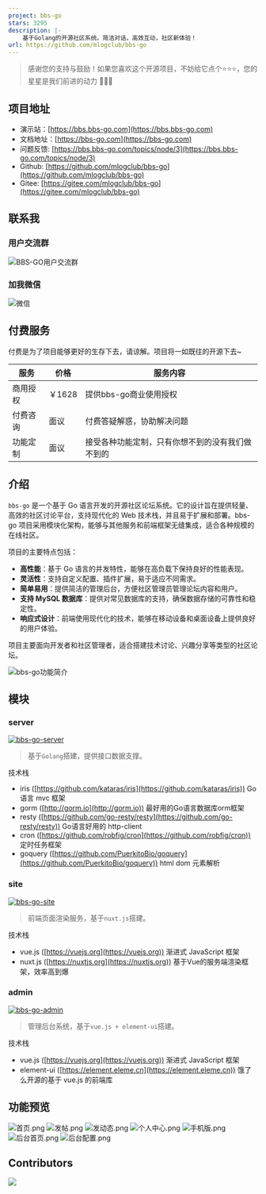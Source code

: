 ```yaml
---
project: bbs-go
stars: 3295
description: |-
    基于Golang的开源社区系统。简洁对话，高效互动，社区新体验！
url: https://github.com/mlogclub/bbs-go
---
```


> 感谢您的支持与鼓励！如果您喜欢这个开源项目，不妨给它点个⭐️⭐️⭐️，您的星星是我们前进的动力 🙏🙏🙏

## 项目地址

- 演示站：[https://bbs.bbs-go.com](https://bbs.bbs-go.com)
- 文档地址：[https://bbs-go.com](https://bbs-go.com)
- 问题反馈: [https://bbs.bbs-go.com/topics/node/3](https://bbs.bbs-go.com/topics/node/3)
- Github: [https://github.com/mlogclub/bbs-go](https://github.com/mlogclub/bbs-go)
- Gitee: [https://gitee.com/mlogclub/bbs-go](https://gitee.com/mlogclub/bbs-go)

## 联系我

### 用户交流群

![BBS-GO用户交流群](docs/images/qq.png)

### 加我微信

![微信](docs/images/wechat.png)

## 付费服务

付费是为了项目能够更好的生存下去，请谅解。项目将一如既往的开源下去~

| 服务     | 价格  | 服务内容                                         |
| -------- | ----- | ------------------------------------------------ |
| 商用授权 | ￥1628 | 提供bbs-go商业使用授权                             |
| 付费咨询 | 面议  | 付费答疑解惑，协助解决问题                       |
| 功能定制 | 面议  | 接受各种功能定制，只有你想不到的没有我们做不到的 |

## 介绍

`bbs-go` 是一个基于 Go 语言开发的开源社区论坛系统。它的设计旨在提供轻量、高效的社区讨论平台，支持现代化的 Web 技术栈，并且易于扩展和部署。bbs-go 项目采用模块化架构，能够与其他服务和前端框架无缝集成，适合各种规模的在线社区。

项目的主要特点包括：

- **高性能**：基于 Go 语言的并发特性，能够在高负载下保持良好的性能表现。
- **灵活性**：支持自定义配置、插件扩展，易于适应不同需求。
- **简单易用**：提供简洁的管理后台，方便社区管理员管理论坛内容和用户。
- **支持 MySQL 数据库**：提供对常见数据库的支持，确保数据存储的可靠性和稳定性。
- **响应式设计**：前端使用现代化的技术，能够在移动设备和桌面设备上提供良好的用户体验。

项目主要面向开发者和社区管理者，适合搭建技术讨论、兴趣分享等类型的社区论坛。

![bbs-go功能简介](docs/images/features.jpg)

## 模块

### server

[![bbs-go-server](https://github.com/mlogclub/bbs-go/actions/workflows/bbs-go-server.yml/badge.svg)](https://github.com/mlogclub/bbs-go/actions/workflows/bbs-go-server.yml)

> 基于`Golang`搭建，提供接口数据支撑。

技术栈

- iris ([https://github.com/kataras/iris](https://github.com/kataras/iris)) Go语言 mvc 框架
- gorm ([http://gorm.io](http://gorm.io)) 最好用的Go语言数据库orm框架
- resty ([https://github.com/go-resty/resty](https://github.com/go-resty/resty)) Go语言好用的 http-client
- cron ([https://github.com/robfig/cron](https://github.com/robfig/cron)) 定时任务框架
- goquery ([https://github.com/PuerkitoBio/goquery](https://github.com/PuerkitoBio/goquery)) html dom 元素解析

### site

[![bbs-go-site](https://github.com/mlogclub/bbs-go/actions/workflows/bbs-go-site.yml/badge.svg)](https://github.com/mlogclub/bbs-go/actions/workflows/bbs-go-site.yml)

> 前端页面渲染服务，基于`nuxt.js`搭建。

技术栈

- vue.js ([https://vuejs.org](https://vuejs.org)) 渐进式 JavaScript 框架
- nuxt.js ([https://nuxtjs.org](https://nuxtjs.org)) 基于Vue的服务端渲染框架，效率高到爆

### admin

[![bbs-go-admin](https://github.com/mlogclub/bbs-go/actions/workflows/bbs-go-admin.yml/badge.svg)](https://github.com/mlogclub/bbs-go/actions/workflows/bbs-go-admin.yml)

> 管理后台系统，基于`vue.js + element-ui`搭建。

技术栈

- vue.js ([https://vuejs.org](https://vuejs.org)) 渐进式 JavaScript 框架
- element-ui ([https://element.eleme.cn](https://element.eleme.cn)) 饿了么开源的基于 vue.js 的前端库

## 功能预览

![首页.png](https://s2.loli.net/2022/04/12/DpvPwB9dlQ6Chef.png)
![发帖.png](https://s2.loli.net/2022/04/12/KC8eXfE6sDLq34V.png)
![发动态.png](https://s2.loli.net/2022/04/12/14pMPuGjEU6kiWV.png)
![个人中心.png](https://s2.loli.net/2022/04/12/1PVNjMh9nUAXsl8.png)
![手机版.png](https://s2.loli.net/2022/04/12/mowWb78CGIaH6T2.png)
![后台首页.png](https://s2.loli.net/2022/04/12/ErX2BLTnh7ldz8D.png)
![后台配置.png](https://s2.loli.net/2022/04/12/PwK6aC74XEZlIOL.png)

## Contributors

<a href="https://github.com/mlogclub/bbs-go/graphs/contributors"><img src="https://opencollective.com/bbs-go/contributors.svg?width=890&button=false" /></a>

